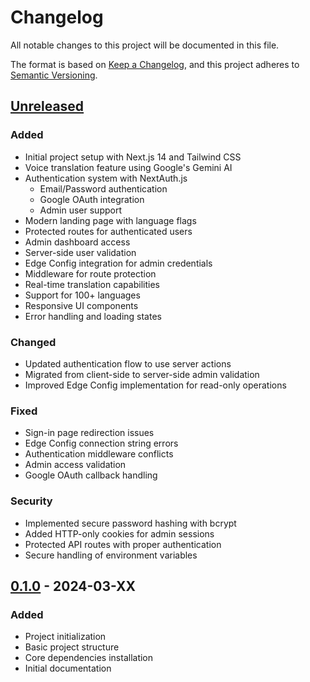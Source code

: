# Changelog

All notable changes to this project will be documented in this file.

The format is based on [Keep a Changelog](https://keepachangelog.com/en/1.0.0/),
and this project adheres to [Semantic Versioning](https://semver.org/spec/v2.0.0.html).

## [Unreleased]

### Added
- Initial project setup with Next.js 14 and Tailwind CSS
- Voice translation feature using Google's Gemini AI
- Authentication system with NextAuth.js
  - Email/Password authentication
  - Google OAuth integration
  - Admin user support
- Modern landing page with language flags
- Protected routes for authenticated users
- Admin dashboard access
- Server-side user validation
- Edge Config integration for admin credentials
- Middleware for route protection
- Real-time translation capabilities
- Support for 100+ languages
- Responsive UI components
- Error handling and loading states

### Changed
- Updated authentication flow to use server actions
- Migrated from client-side to server-side admin validation
- Improved Edge Config implementation for read-only operations

### Fixed
- Sign-in page redirection issues
- Edge Config connection string errors
- Authentication middleware conflicts
- Admin access validation
- Google OAuth callback handling

### Security
- Implemented secure password hashing with bcrypt
- Added HTTP-only cookies for admin sessions
- Protected API routes with proper authentication
- Secure handling of environment variables

## [0.1.0] - 2024-03-XX

### Added
- Project initialization
- Basic project structure
- Core dependencies installation
- Initial documentation

[Unreleased]: https://github.com/yourusername/translapp/compare/v0.1.0...HEAD
[0.1.0]: https://github.com/yourusername/translapp/releases/tag/v0.1.0 